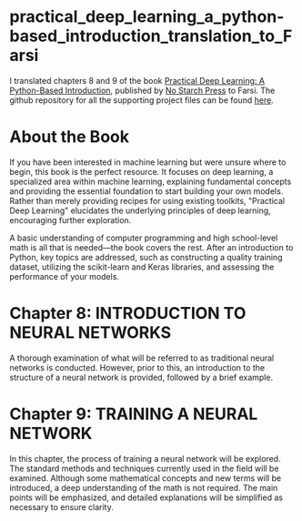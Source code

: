 # practical_deep_learning_a_python-based_introduction_translation_to_Farsi
I translated chapters 8 and 9 of the book [Practical Deep Learning: A Python-Based Introduction]([https://www.amazon.com/Deep-Learning-Keras-Workshop-network-ebook/dp/B08Q8JJ45N/ref=sr_1_1?dchild=1&keywords=The%20Deep%20Learning%20with%20Keras%20Workshop&qid=1611054389&sr=8-1&utm_source=GitHub&utm_medium=Repository&utm_campaign=9781801071185&utm_term=Deep%20Learning%20with%20Keras&utm_content=The%20Deep%20Learning%20with%20Keras%20Workshop](https://www.amazon.ca/Deep-Learning-Beginners-Python-Based-Introduction/dp/1718500742#detailBullets_feature_div)), published by [No Starch Press](https://nostarch.com/practical-deep-learning-python) to Farsi. The github repository for all the supporting project files can be found [here](https://github.com/rkneusel9/PracticalDeepLearningPython).
# About the Book 
If you have been interested in machine learning but were unsure where to begin, this book is the perfect resource. It focuses on deep learning, a specialized area within machine learning, explaining fundamental concepts and providing the essential foundation to start building your own models. Rather than merely providing recipes for using existing toolkits, "Practical Deep Learning" elucidates the underlying principles of deep learning, encouraging further exploration.

A basic understanding of computer programming and high school-level math is all that is needed—the book covers the rest. After an introduction to Python, key topics are addressed, such as constructing a quality training dataset, utilizing the scikit-learn and Keras libraries, and assessing the performance of your models.
# Chapter 8: INTRODUCTION TO NEURAL NETWORKS
A thorough examination of what will be referred to as traditional neural networks is conducted. However, prior to this, an introduction to the structure of a neural network is provided, followed by a brief example.
# Chapter 9: TRAINING A NEURAL NETWORK
In this chapter, the process of training a neural network will be explored. The standard methods and techniques currently used in the field will be examined. Although some mathematical concepts and new terms will be introduced, a deep understanding of the math is not required. The main points will be emphasized, and detailed explanations will be simplified as necessary to ensure clarity.
